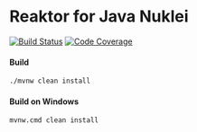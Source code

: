 # Reaktor for Java Nuklei

[![Build Status][build-status-image]][build-status]
[![Code Coverage][code-coverage-image]][code-coverage]

#### Build
```bash
./mvnw clean install
```
#### Build on Windows
```bash
mvnw.cmd clean install
```

[build-status-image]: https://travis-ci.com/reaktivity/reaktor.java.svg?branch=develop
[build-status]: https://travis-ci.com/reaktivity/reaktor.java
[code-coverage-image]: https://codecov.io/gh/reaktivity/reaktor.java/branch/develop/graph/badge.svg
[code-coverage]: https://codecov.io/gh/reaktivity/reaktor.java
